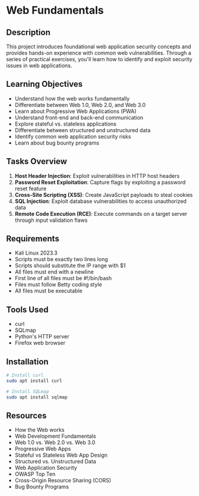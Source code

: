 # Web Fundamentals

## Description
This project introduces foundational web application security concepts and provides hands-on experience with common web vulnerabilities. Through a series of practical exercises, you'll learn how to identify and exploit security issues in web applications.

## Learning Objectives
- Understand how the web works fundamentally
- Differentiate between Web 1.0, Web 2.0, and Web 3.0
- Learn about Progressive Web Applications (PWA)
- Understand front-end and back-end communication
- Explore stateful vs. stateless applications
- Differentiate between structured and unstructured data
- Identify common web application security risks
- Learn about bug bounty programs

## Tasks Overview
1. **Host Header Injection**: Exploit vulnerabilities in HTTP host headers
2. **Password Reset Exploitation**: Capture flags by exploiting a password reset feature
3. **Cross-Site Scripting (XSS)**: Create JavaScript payloads to steal cookies
4. **SQL Injection**: Exploit database vulnerabilities to access unauthorized data
5. **Remote Code Execution (RCE)**: Execute commands on a target server through input validation flaws

## Requirements
- Kali Linux 2023.3
- Scripts must be exactly two lines long
- Scripts should substitute the IP range with $1
- All files must end with a newline
- First line of all files must be #!/bin/bash
- Files must follow Betty coding style
- All files must be executable

## Tools Used
- curl
- SQLmap
- Python's HTTP server
- Firefox web browser

## Installation
```bash
# Install curl
sudo apt install curl

# Install SQLmap
sudo apt install sqlmap
```

## Resources
- How the Web works
- Web Development Fundamentals
- Web 1.0 vs. Web 2.0 vs. Web 3.0
- Progressive Web Apps
- Stateful vs Stateless Web App Design
- Structured vs. Unstructured Data
- Web Application Security
- OWASP Top Ten
- Cross-Origin Resource Sharing (CORS)
- Bug Bounty Programs
